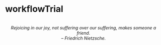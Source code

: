 # workflowTrial
<!-- QUOTE:START -->
<p align="center"><br><i>Rejoicing in our joy, not suffering over our suffering, makes someone a friend.</i><br><i>– Friedrich Nietzsche.</i><br></p>
<!-- QUOTE:END -->

